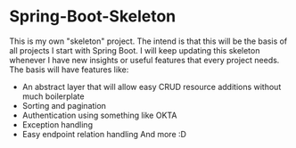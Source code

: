 # Spring-Boot-Skeleton
This is my own "skeleton" project. The intend is that this will be the basis of all projects I start with Spring Boot. I will keep updating this skeleton whenever I have new insights or useful features that every project needs.  The basis will have features like:  
- An abstract layer that will allow easy CRUD resource additions without much boilerplate 
- Sorting and pagination 
- Authentication using something like OKTA 
- Exception handling 
- Easy endpoint relation handling And more :D

